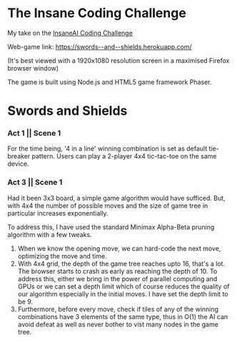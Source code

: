 # The Insane Coding Challenge

My take on the <a href="https://github.com/terabithian007/InsaneCodingChallenge">
InsaneAI Coding Challenge</a>

Web-game link: https://swords--and--shields.herokuapp.com/

(It's best viewed with a 1920x1080 resolution screen in a maximised Firefox browser window)

The game is built using Node.js and HTML5 game framework Phaser.

# Swords and Shields

### Act 1 || Scene 1

For the time being, '4 in a line' winning combination is set as default tie-breaker pattern. Users can play a 2-player 4x4 tic-tac-toe on the same device.

### Act 3 || Scene 1

Had it been 3x3 board, a simple game algorithm would have sufficed. But, with 4x4 the number of possible moves and the size of game tree in particular increases exponentially.

To address this, I have used the standard Minimax Alpha-Beta pruning algorithm with a few tweaks.
1. When we know the opening move, we can hard-code the next move, optimizing the move and time.
2. With 4x4 grid, the depth of the game tree reaches upto 16, that's a lot. The browser starts to crash as early as reaching the depth of 10. To address this, either we bring in the power of parallel computing and GPUs or we can set a depth limit which of course reduces the quality of our algorithm especially in the initial moves. I have set the depth limit to be 9.
3. Furthermore, before every move, check if tiles of any of the winning combinations have 3 elements of the same type, thus in O(1) the AI can avoid defeat as well as never bother to vist many nodes in the game tree.

